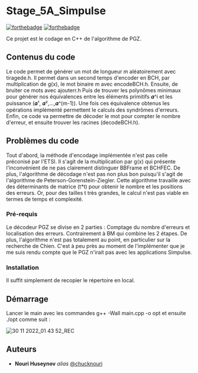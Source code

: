 # Stage_5A_Simpulse
[![forthebadge](http://forthebadge.com/images/badges/built-with-love.svg)](http://forthebadge.com)  [![forthebadge](http://forthebadge.com/images/badges/powered-by-electricity.svg)](http://forthebadge.com)

Ce projet est le codage en C++ de l'algorithme de PGZ.

## Contenus du code
Le code permet de générer un mot de longueur m aléatoirement avec tiragede.h.
Il permet dans un second temps d'encoder en BCH, par multiplication de g(x), le mot binaire m avec encodeBCH.h.
Ensuite, de bruiter ce mots avec ajouterr.h
Puis de trouver les polynômes minimaux pour générer nos équivalences entre les éléments primitifs 𝜶^i et les puissance (𝜶¹, 𝜶²,...,𝜶^(m-1)).
Une fois ces équivalence obtenus les opérations implémenté permettent le calculs des syndrômes d'erreurs.
Enfin, ce code va permettre de décoder le mot pour compter le nombre d'erreur, et ensuite trouver les racines (decodeBCH.h).

## Problèmes du code
Tout d'abord, la méthode d'encodage implémentée n'est pas celle préconisé par l'ETSI. Il s'agit de la multiplication par g(x) qui présente l'inconvénient de ne pas clairement distinguer BBFrame et BCHFEC. De plus, l'algorithme de décodage n'est pas non plus bon puisqu'il s'agit de l'algorithme de Peterson-Gorenstein-Ziegler. Cette algorithme travaille avec des déterminants de matrice (t*t) pour obtenir le nombre et les positions des erreurs. Or, pour des tailles t très grandes, le calcul n'est pas viable en termes de temps et complexité. 

### Pré-requis
Le décodeur PGZ se divise en 2 parties : Comptage du nombre d'erreurs et localisation des erreurs. Contrairement à BM qui combine les 2 étapes. De plus, l'algorithme n'est pas totalement au point, en particulier sur la recherche de Chien. C'est à peu près au moment de l'implémenter que je me suis rendu compte que le PGZ n'irait pas avec les applications Simpulse.

### Installation


Il suffit simplement de recopier le répertoire en local.

## Démarrage

Lancer le main avec les commandes g++ -Wall main.cpp -o opt et ensuite ./opt comme suit :

![30 11 2022_01 43 52_REC](https://user-images.githubusercontent.com/87069145/204685720-ffd633fb-564a-411d-b948-59e93d9d8cee.gif)

## Auteurs
* **Nouri Huseynov** _alias_ [@chucknouri](https://github.com/chucknouri)
